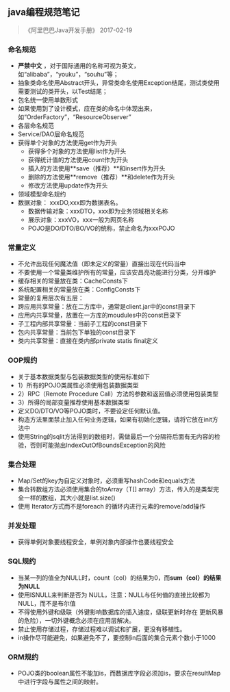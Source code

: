 ## java编程规范笔记

> 《阿里巴巴Java开发手册》 
> 2017-02-19

### 命名规范

* **严禁中文** ，对于国际通用的名称可视为英文，如“alibaba”，“youku”，“souhu”等；
* 抽象类命名使用Abstract开头，异常类命名使用Exception结尾，测试类使用需要测试的类开头，以Test结尾；
* 包名统一使用单数形式
* 如果使用到了设计模式，应在类的命名中体现出来，如“OrderFactory”，“ResourceObserver”
* 各层命名规范
* Service/DAO层命名规范
* 获得单个对象的方法使用get作为开头
  * 获得多个对象的方法使用list作为开头
  * 获得统计值的方法使用count作为开头
  * 插入的方法使用**save（推荐）**和insert作为开头
  * 删除的方法使用**remove（推荐）**和delete作为开头
  * 修改方法使用update作为开头
* 领域模型命名规约
* 数据对象： xxxDO,xxx即为数据表名。
  * 数据传输对象：xxxDTO，xxx即为业务领域相关名称
  * 展示对象：xxxVO，xxx一般为网页名称
  * POJO是DO/DTO/BO/VO的统称，禁止命名为xxxPOJO

### 常量定义

* 不允许出现任何魔法值（即未定义的常量）直接出现在代码当中
* 不要使用一个常量类维护所有的常量，应该安昌亮功能进行分类，分开维护
* 缓存相关的常量放在类：CacheConsts下
* 系统配置相关的常量放在类：ConfigConsts下
* 常量的复用层次有五层：
* 跨应用共享常量：放在二方库中，通常是client.jar中的const目录下
* 应用内共享常量，放置在一方库的moudules中的const目录下
* 子工程内部共享常量：当前子工程的const目录下
* 包内共享常量：当前包下单独的const目录下
* 类内共享常量：直接在类内部private statis final定义

### OOP规约

* 关于基本数据类型与包装数据类型的使用标准如下
* 1）所有的POJO类属性必须使用包装数据类型
* 2）RPC（Remote Procedure Call）方法的参数和返回值必须使用包装类型
* 3）所得的局部变量推荐使用基本数据类型
* 定义DO/DTO/VO等POJO类时，不要设定任何默认值。
* 构造方法里面禁止加入任何业务逻辑，如果有初始化逻辑，请将它放在init方法中
* 使用String的sqlit方法得到的数组时，需做最后一个分隔符后面有无内容的检验，否则可能抛出IndexOutOfBoundsException的风险

### 集合处理

* Map/Set的key为自定义对象时，必须重写hashCode和equals方法
* 集合转数组方法必须使用集合的toArray（T[] array）方法，传入的是类型完全一样的数组，其大小就是list.size()
* 使用 Iterator方式而不是foreach 的循环内进行元素的remove/add操作

### 并发处理

* 获得单例对象要线程安全，单例对象内部操作也要线程安全

### SQL规约

* 当某一列的值全为NULL时，count（col）的结果为0，而**sum（col）的结果为NULL**
* 使用ISNULL来判断是否为 NULL，注意：NULL与任何值的直接比较都为NULL，而不是布尔值
* 不得使用外键和级联（外键影响数据库的插入速度，级联更新时存在 更新风暴的危险），一切外键概念必须在应用层解决。
* 禁止使用存储过程，存储过程难以调试和扩展，更没有移植性。
* in操作尽可能避免，如果避免不了，要控制in后面的集合元素个数小于1000

### ORM规约

* POJO类的boolean属性不能加is，而数据库字段必须加is，要求在resultMap中进行字段与属性之间的映射。